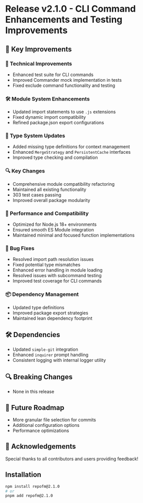# Release v2.1.0 - CLI Command Enhancements and Testing Improvements

## 🚀 Key Improvements

### 🔧 Technical Improvements

- Enhanced test suite for CLI commands
- Improved Commander mock implementation in tests
- Fixed exclude command functionality and testing

### 🛠 Module System Enhancements

- Updated import statements to use `.js` extensions
- Fixed dynamic import compatibility
- Refined package.json export configurations

### 🧩 Type System Updates

- Added missing type definitions for context management
- Enhanced `MergeStrategy` and `PersistentCache` interfaces
- Improved type checking and compilation

### 🔍 Key Changes

- Comprehensive module compatibility refactoring
- Maintained all existing functionality
- 303 test cases passing
- Improved overall package modularity

### 🚀 Performance and Compatibility

- Optimized for Node.js 18+ environments
- Ensured smooth ES Module integration
- Maintained minimal and focused function implementations

### 🐛 Bug Fixes

- Resolved import path resolution issues
- Fixed potential type mismatches
- Enhanced error handling in module loading
- Resolved issues with subcommand testing
- Improved test coverage for CLI commands

### 📦 Dependency Management

- Updated type definitions
- Improved package export strategies
- Maintained lean dependency footprint

## 🛠 Dependencies

- Updated `simple-git` integration
- Enhanced `inquirer` prompt handling
- Consistent logging with internal logger utility

## 🔍 Breaking Changes

- None in this release

## 🔮 Future Roadmap

- More granular file selection for commits
- Additional configuration options
- Performance optimizations

## 🙏 Acknowledgements

Special thanks to all contributors and users providing feedback!

## Installation

```bash
npm install repofm@2.1.0
# or
pnpm add repofm@2.1.0
```
